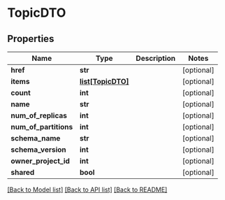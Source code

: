 # TopicDTO

## Properties
Name | Type | Description | Notes
------------ | ------------- | ------------- | -------------
**href** | **str** |  | [optional] 
**items** | [**list[TopicDTO]**](TopicDTO.md) |  | [optional] 
**count** | **int** |  | [optional] 
**name** | **str** |  | [optional] 
**num_of_replicas** | **int** |  | [optional] 
**num_of_partitions** | **int** |  | [optional] 
**schema_name** | **str** |  | [optional] 
**schema_version** | **int** |  | [optional] 
**owner_project_id** | **int** |  | [optional] 
**shared** | **bool** |  | [optional] 

[[Back to Model list]](../README.md#documentation-for-models) [[Back to API list]](../README.md#documentation-for-api-endpoints) [[Back to README]](../README.md)

